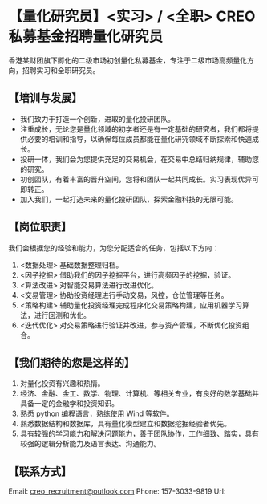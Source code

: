 # 【量化研究员】<实习> / <全职> CREO 私募基金招聘量化研究员

香港某财团旗下孵化的二级市场初创量化私募基金，专注于二级市场高频量化方向，招聘实习和全职研究员。

## 【培训与发展】
- 我们致力于打造一个创新，进取的量化投研团队。
- 注重成长，无论您是量化领域的初学者还是有一定基础的研究者，我们都将提供必要的培训和指导，以确保每位成员都能在量化研究领域不断探索和快速成长。
- 投研一体，我们会为您提供充足的交易机会，在交易中总结归纳规律，辅助您的研究。
- 初创团队，有着丰富的晋升空间，您将和团队一起共同成长。实习表现优异可即转正。
- 加入我们，一起打造未来的量化投研团队，探索金融科技的无限可能。

## 【岗位职责】
我们会根据您的经验和能力，为您分配适合的任务，包括以下方向：
1. <数据处理> 基础数据整理归档。
2. <因子挖掘> 借助我们的因子挖掘平台，进行高频因子的挖掘，验证。
3. <算法改进> 对智能交易算法进行改进优化。
4. <交易管理> 协助投资经理进行手动交易，风控，仓位管理等任务。
5. <策略构建> 辅助量化投资经理完成程序化交易策略构建，应用机器学习算法，进行回测和优化。
6. <迭代优化> 对交易策略进行验证并改进，参与资产管理，不断优化投资组合。

## 【我们期待的您是这样的】
1. 对量化投资有兴趣和热情。
2. 经济、金融、金工、数学、物理、计算机、等相关专业，有良好的数学基础并具备一定的金融学和投资知识。
3. 熟悉 python 编程语言，熟练使用 Wind 等软件。
4. 熟悉数据结构和数据库，具有量化模型建立和数据挖掘经验者优先。
5. 具有较强的学习能力和解决问题能力，善于团队协作，工作细致、踏实，具有较强的逻辑分析能力及语言表达、沟通能力。

## 【联系方式】
Email: creo_recruitment@outlook.com
Phone: 157-3033-9819
Url:
